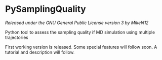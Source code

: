 # PySamplingQuality
_Released under the GNU General Public License version 3 by MikeN12_

Python tool to assess the sampling quality if MD simulation using multiple trajectories



First working version is released. 
Some special features will follow soon.
A tutorial and description will follow.
